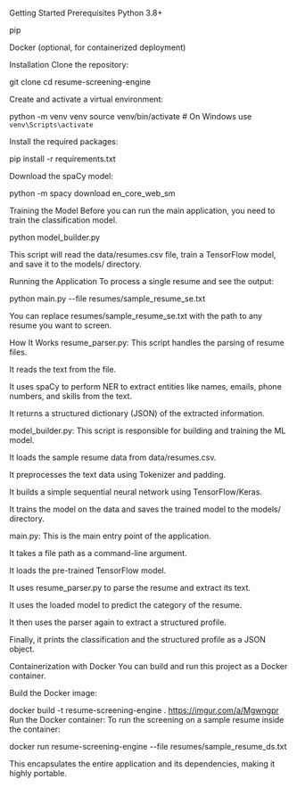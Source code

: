 Getting Started
Prerequisites
Python 3.8+

pip

Docker (optional, for containerized deployment)

Installation
Clone the repository:

git clone <repository-url>
cd resume-screening-engine

Create and activate a virtual environment:

python -m venv venv
source venv/bin/activate  # On Windows use `venv\Scripts\activate`

Install the required packages:

pip install -r requirements.txt

Download the spaCy model:

python -m spacy download en_core_web_sm

Training the Model
Before you can run the main application, you need to train the classification model.

python model_builder.py

This script will read the data/resumes.csv file, train a TensorFlow model, and save it to the models/ directory.

Running the Application
To process a single resume and see the output:

python main.py --file resumes/sample_resume_se.txt

You can replace resumes/sample_resume_se.txt with the path to any resume you want to screen.

How It Works
resume_parser.py: This script handles the parsing of resume files.

It reads the text from the file.

It uses spaCy to perform NER to extract entities like names, emails, phone numbers, and skills from the text.

It returns a structured dictionary (JSON) of the extracted information.

model_builder.py: This script is responsible for building and training the ML model.

It loads the sample resume data from data/resumes.csv.

It preprocesses the text data using Tokenizer and padding.

It builds a simple sequential neural network using TensorFlow/Keras.

It trains the model on the data and saves the trained model to the models/ directory.

main.py: This is the main entry point of the application.

It takes a file path as a command-line argument.

It loads the pre-trained TensorFlow model.

It uses resume_parser.py to parse the resume and extract its text.

It uses the loaded model to predict the category of the resume.

It then uses the parser again to extract a structured profile.

Finally, it prints the classification and the structured profile as a JSON object.

Containerization with Docker
You can build and run this project as a Docker container.

Build the Docker image:

docker build -t resume-screening-engine .
https://imgur.com/a/Mgwngpr
Run the Docker container:
To run the screening on a sample resume inside the container:

docker run resume-screening-engine --file resumes/sample_resume_ds.txt


This encapsulates the entire application and its dependencies, making it highly portable.
